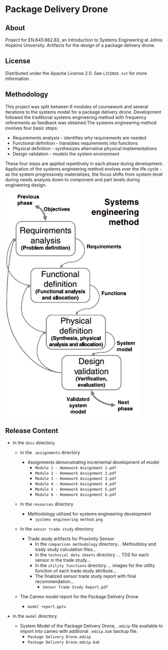 # Package Delivery Drone
## About
Project for EN.645.662.83, an Introduction to Systems Engineering at Johns Hopkins University. Artifacts for the design of a package delivery drone.

## License
Distributed under the Apache License 2.0. See `LICENSE.txt` for more information.

## Methodology
This project was split between 6 modules of coursework and several iterations to the systems model for a package delivery drone. Development followed the traditional systems engineering method with frequency refinements as feedback was obtained.The systems engineering method involves four basic steps:

  * Requirements analysis - identifies why requirements are needed
  * Functional definition - translates requirements into functions
  * Physical definition - synthesizes alternative physical implementations
  * Design validation - models the system environment
  
These four steps are applied repetitively in each phase during development. Application of the systems engineering method evolves over the life cycle - as the system progressively materializes, the focus shifts from system-level during needs analysis down to component and part levels during engineering design.

![Systems Engineering Method](<docs/resources/systems engineering method.png>)

## Release Content
  * In the `docs` directory.
    * In the ` assignments` directory
      * Assignments demonstrating incremental development of model
        * `Module 1 - Homework Assignment 1.pdf`
        * `Module 2 - Homework Assignment 2.pdf`
        * `Module 3 - Homework Assignment 3.pdf`
        * `Module 4 - Homework Assignment 4.pdf`
        * `Module 5 - Homework Assignment 5.pdf`
        * `Module 6 - Homework Assignment 6.pdf`
        
    * In the `resources` directory
      * Methodology utilized for systems engineering development
        * `systems engineering method.png`

    * In the `sensor trade study` directory
      * Trade study artifacts for Proximity Sensor
        * In the `comparison methodology` directory... Methodoloy and trady study calculation files...
        * In the `technical data sheets` directory ... TDS for each sensor in the trade study...
        * In the `utility functions` directory ... images for the utility function of each trade study attribute...
        * The finalized sensor trade study report with final recommendation...
          * `Sensor Trade Study Report.pdf`
    
    * The Cameo model report for the Package Delivery Drone
      * `model report.pptx`
  
  * In the `model` directory.
    * System Model of the Package Delivery Drone, `.mdzip` file available to import into cameo with addtional `.mdzip.bak` backup file.
      * `Package Delivery Drone.mdzip`
      * `Package Delivery Drone.mdzip.bak`
